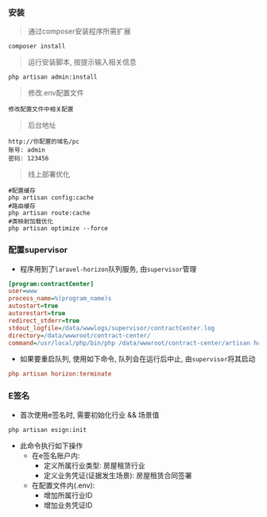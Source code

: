 ### 安装

> 通过composer安装程序所需扩展
    
    composer install
    
> 运行安装脚本, 按提示输入相关信息
    
    php artisan admin:install
    
> 修改.env配置文件

    修改配置文件中相关配置

> 后台地址
  
    http://你配置的域名/pc
    账号: admin
    密码: 123456
    
> 线上部署优化
    
    #配置缓存
    php artisan config:cache
    #路由缓存
    php artisan route:cache
    #类映射加载优化
    php artisan optimize --force

### 配置supervisor
- 程序用到了`laravel-horizon`队列服务, 由`supervisor`管理

```ini
[program:contractCenter]
user=www
process_name=%(program_name)s
autostart=true
autorestart=true
redirect_stderr=true
stdout_logfile=/data/wwwlogs/supervisor/contractCenter.log
directory=/data/wwwroot/contract-center/
command=/usr/local/php/bin/php /data/wwwroot/contract-center/artisan horizon
```
    
- 如果要重启队列, 使用如下命令, 队列会在运行后中止, 由`supervisor`将其启动
```ini
php artisan horizon:terminate
```

### E签名
- 首次使用e签名时, 需要初始化行业 && 场景值
```
php artisan esign:init
```
- 此命令执行如下操作
    - 在e签名账户内: 
         - 定义所属行业类型: 房屋租赁行业
         - 定义业务凭证(证据发生场景): 房屋租赁合同签署
    - 在配置文件内(.env):
        - 增加所属行业ID
        - 增加业务凭证ID